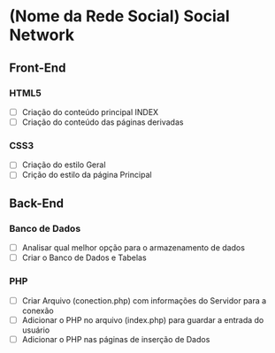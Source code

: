 # (Nome da Rede Social) Social Network

## Front-End
### HTML5
- [ ] Criação do conteúdo principal INDEX
- [ ] Criação do conteúdo das páginas derivadas
### CSS3
- [ ] Criação do estilo Geral
- [ ] Crição do estilo da página Principal

## Back-End
### Banco de Dados
- [ ] Analisar qual melhor opção para o armazenamento de dados
- [ ] Criar o Banco de Dados e Tabelas
### PHP
- [ ] Criar Arquivo (conection.php) com informações do Servidor para a conexão
- [ ] Adicionar o PHP no arquivo (index.php) para guardar a entrada do usuário
- [ ] Adicionar o PHP nas páginas de inserção de Dados
